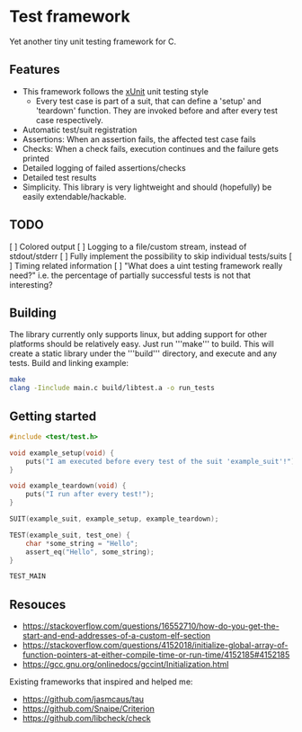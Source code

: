 # Test framework

Yet another tiny unit testing framework for C.

## Features

- This framework follows the [xUnit](https://en.wikipedia.org/wiki/XUnit) unit testing style
    - Every test case is part of a suit, that can define a 'setup' and 'teardown' function. They are invoked before and after every test case respectively.
- Automatic test/suit registration
- Assertions: When an assertion fails, the affected test case fails
- Checks: When a check fails, execution continues and the failure gets printed
- Detailed logging of failed assertions/checks
- Detailed test results
- Simplicity. This library is very lightweight and should (hopefully) be easily extendable/hackable.

## TODO
[ ] Colored output
[ ] Logging to a file/custom stream, instead of stdout/stderr
[ ] Fully implement the possibility to skip individual tests/suits
[ ] Timing related information
[ ] "What does a uint testing framework really need?" i.e. the percentage of partially successful tests is not that interesting?

## Building

The library currently only supports linux, but adding support for other platforms should be relatively easy.
Just run '''make''' to build. This will create a static library under the '''build''' directory, and execute and any
tests.
Build and linking example:

``` bash
make
clang -Iinclude main.c build/libtest.a -o run_tests
```

## Getting started

``` c
#include <test/test.h>

void example_setup(void) {
    puts("I am executed before every test of the suit 'example_suit'!");
}

void example_teardown(void) {
    puts("I run after every test!");
}

SUIT(example_suit, example_setup, example_teardown);

TEST(example_suit, test_one) {
    char *some_string = "Hello";
    assert_eq("Hello", some_string);
}

TEST_MAIN
```

## Resouces
- https://stackoverflow.com/questions/16552710/how-do-you-get-the-start-and-end-addresses-of-a-custom-elf-section
- https://stackoverflow.com/questions/4152018/initialize-global-array-of-function-pointers-at-either-compile-time-or-run-time/4152185#4152185
- https://gcc.gnu.org/onlinedocs/gccint/Initialization.html

Existing frameworks that inspired and helped me:
- https://github.com/jasmcaus/tau
- https://github.com/Snaipe/Criterion
- https://github.com/libcheck/check
